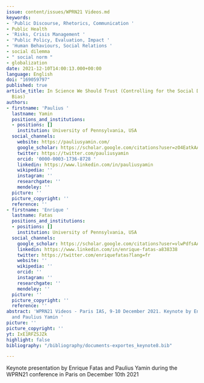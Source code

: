 ```yaml
---
issue: content/issues/WPRN21 Videos.md
keywords:
- 'Public Discourse, Rhetorics, Communication '
- Public Health
- 'Risks, Crisis Management '
- 'Public Policy, Evaluation, Impact '
- 'Human Behaviours, Social Relations '
- social dilemma
- " social norm "
- globalization
date: 2021-12-10T14:00:13.000+00:00
language: English
doi: "169059797"
published: true
article_title: In Science We Should Trust (Controlling for the Social Desirability
  Bias)
authors:
- firstname: 'Paulius '
  lastname: Yamin
  positions_and_institutions:
  - positions: []
    institution: University of Pennsylvania, USA
  social_channels:
    website: https://pauliusyamin.com/
    google_scholar: https://scholar.google.com/citations?user=zO4EatkAAAAJ&hl=en
    twitter: https://twitter.com/pauliusyamin
    orcid: '0000-0003-1736-8728 '
    linkedin: https://www.linkedin.com/in/pauliusyamin
    wikipedia: ''
    instagram: ''
    researchgate: ''
    mendeley: ''
  picture: ''
  picture_copyright: ''
  reference: ''
- firstname: 'Enrique '
  lastname: Fatas
  positions_and_institutions:
  - positions: []
    institution: University of Pennsylvania, USA
  social_channels:
    google_scholar: https://scholar.google.com/citations?user=vlwPdfsAAAAJ&hl=en
    linkedin: https://www.linkedin.com/in/enrique-fatas-a838338
    twitter: https://twitter.com/enriquefatas?lang=fr
    website: ''
    wikipedia: ''
    orcid: ''
    instagram: ''
    researchgate: ''
    mendeley: ''
  picture: ''
  picture_copyright: ''
  reference: ''
abstract: 'WPRN21 Videos - Paris IAS, 9-10 December 2021. Keynote by Enrique Fatas
  and Paulius Yamin '
picture: ''
picture_copyright: ''
yt: IxE1RFZSJZk
highlight: false
bibliography: "/bibliography/documents-exportes_keynote8.bib"

---
```


Keynote presentation by Enrique Fatas and Paulius Yamin during the WPRN21 conference in Paris on December 10th 2021

<Youtube yt="IxE1RFZSJZk" caption ="Keynote 8 : In Science We Should Trust (controlling for the Social Desirability Bias) by Enrique Fatas"></Youtube>